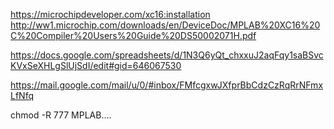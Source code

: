https://microchipdeveloper.com/xc16:installation
http://ww1.microchip.com/downloads/en/DeviceDoc/MPLAB%20XC16%20C%20Compiler%20Users%20Guide%20DS50002071H.pdf

https://docs.google.com/spreadsheets/d/1N3Q6yQt_chxxuJ2aqFqy1saBSvcKVxSeXHLgSlUjSdI/edit#gid=646067530

https://mail.google.com/mail/u/0/#inbox/FMfcgxwJXfprBbCdzCzRqRrNFmxLfNfq

chmod -R 777 MPLAB....
